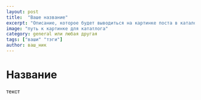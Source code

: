 ```yaml
---
layout: post
title:  "Ваше название"
excerpt: "Описание, которое будет выводиться на картинке поста в каталоге (10-15 слов)."
image: "путь к картинке для кататлога"
category: general или любая другая
tags: ["ваши" "тэги"]
author: ваш_ник
---
```


# Название
текст